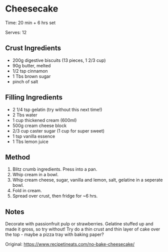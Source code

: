 # Cheesecake

Time: 20 min + 6 hrs set

Serves: 12

## Crust Ingredients

* 200g digestive biscuits (13 pieces, 1 2/3 cup)
* 90g butter, melted
* 1/2 tsp cinnamon
* 1 Tbs brown sugar
* pinch of salt

## Filling Ingredients

* 2 1/4 tsp gelatin (try without this next time!)
* 2 Tbs water
* 1 cup thickened cream (600ml)
* 500g cream cheese block
* 2/3 cup caster sugar (1 cup for super sweet)
* 1 tsp vanilla essence
* 1 Tbs lemon juice

## Method

1. Blitz crumb ingredients. Press into a pan.
2. Whip cream in a bowl.
3. Whip cream cheese, sugar, vanilla and lemon, salt, gelatine in a seperate bowl.
4. Fold in cream.
5. Spread over crust, then fridge for ~6 hrs.

## Notes

Decorate with passionfruit pulp or strawberries.
Gelatine stuffed up and made it gross, so try without!
Try do a thin crust and thin layer of cake over the top - maybe a pizza tray with baking paper?

Original: https://www.recipetineats.com/no-bake-cheesecake/